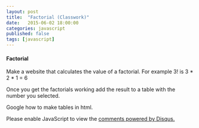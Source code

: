 ```yaml
---
layout: post
title:  "Factorial (Classwork)"
date:   2015-06-02 18:00:00
categories: javascript
published: false
tags: [javascript]
---
```



<h4>Factorial</h4>
<p>Make a website that calculates the value of a factorial. For example 3! is 3 * 2 * 1 = 6</p>
<p>Once you get the factorials working add the result to a table with the number you selected.</p>
<p>Google how to make tables in html.</p>
  

<div id="disqus_thread"></div>
<script type="text/javascript">
    /* * * CONFIGURATION VARIABLES * * */
    var disqus_shortname = 'devschool';

    /* * * DON'T EDIT BELOW THIS LINE * * */
    (function() {
        var dsq = document.createElement('script'); dsq.type = 'text/javascript'; dsq.async = true;
        dsq.src = '//' + disqus_shortname + '.disqus.com/embed.js';
        (document.getElementsByTagName('head')[0] || document.getElementsByTagName('body')[0]).appendChild(dsq);
    })();
</script>
<noscript>Please enable JavaScript to view the <a href="https://disqus.com/?ref_noscript" rel="nofollow">comments powered by Disqus.</a></noscript>